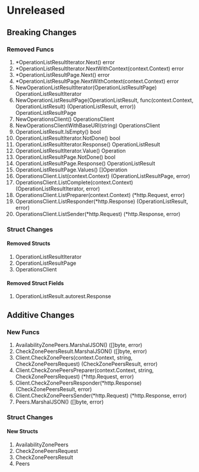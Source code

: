 # Unreleased

## Breaking Changes

### Removed Funcs

1. *OperationListResultIterator.Next() error
1. *OperationListResultIterator.NextWithContext(context.Context) error
1. *OperationListResultPage.Next() error
1. *OperationListResultPage.NextWithContext(context.Context) error
1. NewOperationListResultIterator(OperationListResultPage) OperationListResultIterator
1. NewOperationListResultPage(OperationListResult, func(context.Context, OperationListResult) (OperationListResult, error)) OperationListResultPage
1. NewOperationsClient() OperationsClient
1. NewOperationsClientWithBaseURI(string) OperationsClient
1. OperationListResult.IsEmpty() bool
1. OperationListResultIterator.NotDone() bool
1. OperationListResultIterator.Response() OperationListResult
1. OperationListResultIterator.Value() Operation
1. OperationListResultPage.NotDone() bool
1. OperationListResultPage.Response() OperationListResult
1. OperationListResultPage.Values() []Operation
1. OperationsClient.List(context.Context) (OperationListResultPage, error)
1. OperationsClient.ListComplete(context.Context) (OperationListResultIterator, error)
1. OperationsClient.ListPreparer(context.Context) (*http.Request, error)
1. OperationsClient.ListResponder(*http.Response) (OperationListResult, error)
1. OperationsClient.ListSender(*http.Request) (*http.Response, error)

### Struct Changes

#### Removed Structs

1. OperationListResultIterator
1. OperationListResultPage
1. OperationsClient

#### Removed Struct Fields

1. OperationListResult.autorest.Response

## Additive Changes

### New Funcs

1. AvailabilityZonePeers.MarshalJSON() ([]byte, error)
1. CheckZonePeersResult.MarshalJSON() ([]byte, error)
1. Client.CheckZonePeers(context.Context, string, CheckZonePeersRequest) (CheckZonePeersResult, error)
1. Client.CheckZonePeersPreparer(context.Context, string, CheckZonePeersRequest) (*http.Request, error)
1. Client.CheckZonePeersResponder(*http.Response) (CheckZonePeersResult, error)
1. Client.CheckZonePeersSender(*http.Request) (*http.Response, error)
1. Peers.MarshalJSON() ([]byte, error)

### Struct Changes

#### New Structs

1. AvailabilityZonePeers
1. CheckZonePeersRequest
1. CheckZonePeersResult
1. Peers
